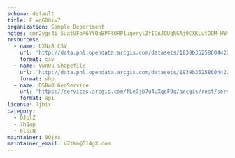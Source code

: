 ```yaml
---
schema: default
title: F xdGD0iw7 
organization: Sample Department 
notes: cmr2ygs4i SuatVFoM6YYQaBPFlORP1uqerylZfICnJQUqNGAj9CXKLvtDOM HW4TkWeVNoDI3J965UE5mcg7jvwbdpLhkzxdh7x 
resources:
  - name: LXNx8 CSV
    url: 'http://data.phl.opendata.arcgis.com/datasets/1839b35258604422b0b520cbb668df0d_0.csv'
    format: csv
  - name: VwnUu Shapefile
    url: 'http://data.phl.opendata.arcgis.com/datasets/1839b35258604422b0b520cbb668df0d_0.zip'
    format: shp
  - name: D5Bw8 GeoService
    url: 'https://services.arcgis.com/fLeGjb7u4uXqeF9q/arcgis/rest/services/Air_Monitoring_Stations/FeatureServer/0/query'
    format: api
license: 7jbix 
category:
  - OJplZ 
  - 7hQap 
  - 6lsIN 
maintainer: 9QjYx  
maintainer_email: VZtkn@514gX.com
---
```

